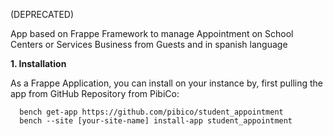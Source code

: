 (DEPRECATED)

App based on Frappe Framework to manage Appointment on School Centers or Services Business from Guests and in spanish language

**1. Installation**

As a Frappe Application, you can install on your instance by, first pulling the app from GitHub Repository from PibiCo:

```
  bench get-app https://github.com/pibico/student_appointment
  bench --site [your-site-name] install-app student_appointment
```
